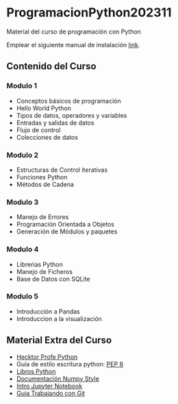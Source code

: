 # ProgramacionPython202311

Material del curso de programación con Python

Emplear el siguiente manual de instalación [link](https://gdelgador.github.io/ProgramacionPython202311).

## Contenido del Curso

### Modulo 1
- Conceptos básicos de programación
- Hello World Python
- Tipos de datos, operadores y variables
- Entradas y salidas de datos
- Flujo de control
- Colecciones de datos

### Modulo 2
- Estructuras de Control iterativas
- Funciones Python
- Métodos de Cadena

### Modulo 3
- Manejo de Errores
- Programación Orientada a Objetos
- Generación de Módulos y paquetes

### Modulo 4
- Librerias Python
- Manejo de Ficheros
- Base de Datos con SQLite

### Modulo 5
- Introducción a Pandas
- Introduccion a la visualización


## Material Extra del Curso

- [Hecktor Profe Python](https://docs.hektorprofe.net/python/) 
- Guía de estilo escritura python: [PEP 8](https://www.python.org/dev/peps/pep-0008/?fbclid=IwAR1nA1UklLNW22-9t32Clybzyczj_i6EMA1fJdk9TwUe-OXLSriPQH9xKhE)
- [Libros Python](https://drive.google.com/drive/folders/1u_dg31pkLasj2H3L4VO2QUNFnYpA9bn1?usp=sharing) 
- [Documentación Numpy Style](https://numpydoc.readthedocs.io/en/latest/format.html)
- [Intro Jupyter Notebook](https://www.youtube.com/watch?v=CwbMaSkKDZg&ab_channel=RafaGonzalezGouveia)
- [Guia Trabajando con Git](https://www.freecodecamp.org/espanol/news/guia-para-principiantes-de-git-y-github/)
